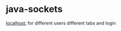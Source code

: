 # java-sockets

[localhost:](http://localhost:8080/index.html) for different users different tabs and login
